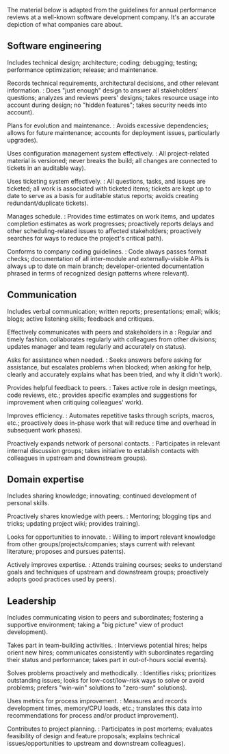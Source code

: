 ---
---

The material below is adapted from the guidelines for annual performance reviews
at a well-known software development company.  It's an accurate depiction of
what companies care about.

## Software engineering

Includes technical design; architecture; coding; debugging; testing; performance
optimization; release; and maintenance.

Records technical requirements, architectural decisions, and other relevant information.
:   Does "just enough" design to answer all stakeholders' questions; analyzes
    and reviews peers' designs; takes resource usage into account during design;
    no "hidden features"; takes security needs into account).

Plans for evolution and maintenance.
:   Avoids excessive dependencies; allows for future maintenance; accounts for
    deployment issues, particularly upgrades).

Uses configuration management system effectively.
:   All project-related material is versioned; never breaks the build; all
    changes are connected to tickets in an auditable way).

Uses ticketing system effectively.
:   All questions, tasks, and issues are ticketed; all work is associated with
    ticketed items; tickets are kept up to date to serve as a basis for
    auditable status reports; avoids creating redundant/duplicate tickets).

Manages schedule.
:   Provides time estimates on work items, and updates completion estimates as
    work progresses; proactively reports delays and other scheduling-related
    issues to affected stakeholders; proactively searches for ways to reduce the
    project's critical path).

Conforms to company coding guidelines.
:   Code always passes format checks; documentation of all inter-module and
    externally-visible APIs is always up to date on main branch;
    developer-oriented documentation phrased in terms of recognized design
    patterns where relevant).

## Communication

Includes verbal communication; written reports; presentations; email; wikis;
blogs; active listening skills; feedback and critiques.

Effectively communicates with peers and stakeholders in a
:   Regular and timely fashion.  collaborates regularly with colleagues from
    other divisions; updates manager and team regularly and accurately on
    status).

Asks for assistance when needed.
:   Seeks answers before asking for assistance, but escalates problems when
    blocked; when asking for help, clearly and accurately explains what has been
    tried, and why it didn't work).

Provides helpful feedback to peers.
:   Takes active role in design meetings, code reviews, etc.; provides specific
    examples and suggestions for improvement when critiquing colleagues' work).

Improves efficiency.
:   Automates repetitive tasks through scripts, macros, etc.; proactively does
    in-phase work that will reduce time and overhead in subsequent work phases).

Proactively expands network of personal contacts.
:   Participates in relevant internal discussion groups; takes initiative to
    establish contacts with colleagues in upstream and downstream groups).

## Domain expertise

Includes sharing knowledge; innovating; continued development of personal
skills.

Proactively shares knowledge with peers.
:   Mentoring; blogging tips and tricks; updating project wiki; provides
    training).

Looks for opportunities to innovate.
:   Willing to import relevant knowledge from other groups/projects/companies;
    stays current with relevant literature; proposes and pursues patents).

Actively improves expertise.
:   Attends training courses; seeks to understand goals and techniques of
    upstream and downstream groups; proactively adopts good practices used by
    peers).

## Leadership

Includes communicating vision to peers and subordinates; fostering a supportive
environment; taking a "big picture" view of product development).

Takes part in team-building activities.
:   Interviews potential hires; helps orient new hires; communicates
    consistently with subordinates regarding their status and performance; takes
    part in out-of-hours social events).

Solves problems proactively and methodically.
:   Identifies risks; prioritizes outstanding issues; looks for
    low-cost/low-risk ways to solve or avoid problems; prefers "win-win"
    solutions to "zero-sum" solutions).

Uses metrics for process improvement.
:   Measures and records development times, memory/CPU loads, etc.; translates
    this data into recommendations for process and/or product improvement).

Contributes to project planning.
:   Participates in post mortems; evaluates feasibility of design and feature
    proposals; explains technical issues/opportunities to upstream and
    downstream colleagues).
